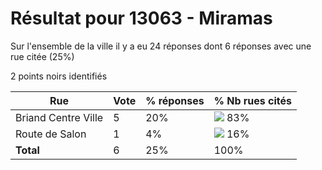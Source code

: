 # Résultat pour 13063 - Miramas

Sur l'ensemble de la ville il y a eu 24 réponses dont 6 réponses avec une rue citée (25%)

2 points noirs identifiés

| Rue | Vote | % réponses | % Nb rues cités|
|-----|------|------------|----------------|
| Briand Centre Ville | 5 | 20% | <img src="../../img/bar_83.gif" />&nbsp;83%|
| Route de Salon | 1 | 4% | <img src="../../img/bar_16.gif" />&nbsp;16%|
| **Total** | 6 | 25% | 100%|
